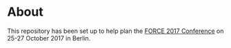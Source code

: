 # About

This repository has been set up to help plan the [FORCE 2017 Conference](https://www.force11.org/meetings/force2017) on 25-27 October 2017 in Berlin.
